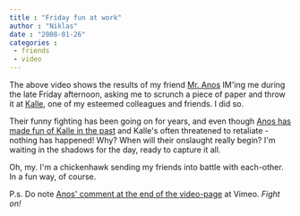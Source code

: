 ```yaml
---
title : "Friday fun at work"
author : "Niklas"
date : "2008-01-26"
categories : 
 - friends
 - video
---
```


    

The above video shows the results of my friend [Mr. Anos](http://www.flickr.com/photos/pivic/278578831) IM'ing me during the late Friday afternoon, asking me to scrunch a piece of paper and throw it at [Kalle](http://www.flickr.com/photos/pivic/107357821), one of my esteemed colleagues and friends. I did so.

Their funny fighting has been going on for years, and even though [Anos has made fun of Kalle in the past](http://www.flickr.com/photos/pivic/7290587) and Kalle's often threatened to retaliate - nothing has happened! Why? When will their onslaught really begin? I'm waiting in the shadows for the day, ready to capture it all.

Oh, my. I'm a chickenhawk sending my friends into battle with each-other. In a fun way, of course.

P.s. Do note [Anos' comment at the end of the video-page](http://vimeo.com/636081) at Vimeo. _Fight on!_

